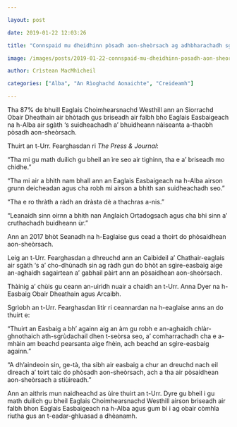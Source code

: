 ```yaml
---

layout: post

date: 2019-01-22 12:03:26

title: "Connspaid mu dheidhinn pòsadh aon-sheòrsach ag adhbharachadh sgaradh ann an Eaglais Easbaigeach na h-Alba"

image: /images/posts/2019-01-22-connspaid-mu-dheidhinn-posadh-aon-sheorsach-ag-adhbharachadh-sgaradh-ann-an-eaglais-easbaigeach-na-h-alba.webp

author: Crìstean MacMhìcheil

categories: ["Alba", "An Rìoghachd Aonaichte", "Creideamh"]

---
```


Tha 87% de bhuill Eaglais Choimhearsnachd Westhill ann an Siorrachd Obair Dheathain air bhòtadh gus briseadh air falbh bho Eaglais Easbaigeach na h-Alba air sgàth ‘s suidheachadh a’ bhuidheann nàiseanta a-thaobh pòsadh aon-sheòrsach.

Thuirt an t-Urr. Fearghasdan ri *The Press &amp; Journal*:

“Tha mi gu math duilich gu bheil an ìre seo air tighinn, tha e a’ briseadh mo chidhe.”

“Tha mi air a bhith nam bhall ann an Eaglais Easbaigeach na h-Alba airson grunn deicheadan agus cha robh mi airson a bhith san suidheachadh seo.”

“Tha e ro thràth a ràdh an dràsta dè a thachras a-nis.”

“Leanaidh sinn oirnn a bhith nan Anglaich Ortadogsach agus cha bhi sinn a’ cruthachadh buidheann ùr.”

Ann an 2017 bhòt Seanadh na h-Eaglaise gus cead a thoirt do phòsaidhean aon-sheòrsach.

Leig an t-Urr. Fearghasdan a dhreuchd ann an Caibideil a’ Chathair-eaglais air sgàth ‘s a’ cho-dhùnadh sin ag ràdh gun do bhòt an sgìre-easbaig aige an-aghaidh sagairtean a’ gabhail pàirt ann an pòsaidhean aon-sheòrsach.

Thàinig a’ chùis gu ceann an-uiridh nuair a chaidh an t-Urr. Anna Dyer na h-Easbaig Obair Dheathain agus Arcaibh.

Sgrìobh an t-Urr. Fearghasdan litir ri ceannardan na h-eaglaise anns an do thuirt e:

“Thuirt an Easbaig a bh’ againn aig an àm gu robh e an-aghaidh chlàr-ghnothaich ath-sgrùdachail dhen t-seòrsa seo, a’ comharrachadh cha e a-mhàin am beachd pearsanta aige fhèin, ach beachd an sgìre-easbaig againn.”

“A dh’aindeoin sin, ge-tà, tha sibh air easbaig a chur an dreuchd nach eil dìreach a’ toirt taic do phòsadh aon-sheòrsach, ach a tha air pòsaidhean aon-sheòrsach a stiùireadh.”

Ann an aithris mun naidheachd as ùire thuirt an t-Urr. Dyre gu bheil i gu math duilich gu bheil Eaglais Choimhearsnachd Westhill airson briseadh air falbh bhon Eaglais Easbaigeach na h-Alba agus gum bi i ag obair còmhla riutha gus an t-eadar-ghluasad a dhèanamh.
